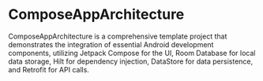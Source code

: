 # ComposeAppArchitecture
ComposeAppArchitecture is a comprehensive template project that demonstrates the integration of essential Android development components, utilizing Jetpack Compose for the UI, Room Database for local data storage, Hilt for dependency injection, DataStore for data persistence, and Retrofit for API calls. 
